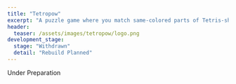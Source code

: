 ```yaml
---
title: "Tetropow"
excerpt: "A puzzle game where you match same-colored parts of Tetris-shaped blocks to eliminate them."
header:
  teaser: /assets/images/tetropow/logo.png
development_stage:
  stage: "Withdrawn"
  detail: "Rebuild Planned"
---
```


Under Preparation